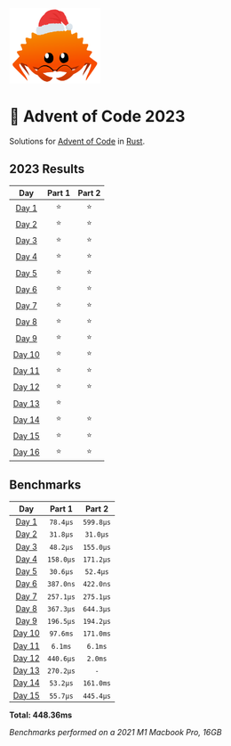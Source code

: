 <img src="./.assets/christmas_ferris.png" width="164">

# 🎄 Advent of Code 2023

Solutions for [Advent of Code](https://adventofcode.com/) in [Rust](https://www.rust-lang.org/).

<!--- advent_readme_stars table --->
## 2023 Results

| Day | Part 1 | Part 2 |
| :---: | :---: | :---: |
| [Day 1](https://adventofcode.com/2023/day/1) | ⭐ | ⭐ |
| [Day 2](https://adventofcode.com/2023/day/2) | ⭐ | ⭐ |
| [Day 3](https://adventofcode.com/2023/day/3) | ⭐ | ⭐ |
| [Day 4](https://adventofcode.com/2023/day/4) | ⭐ | ⭐ |
| [Day 5](https://adventofcode.com/2023/day/5) | ⭐ | ⭐ |
| [Day 6](https://adventofcode.com/2023/day/6) | ⭐ | ⭐ |
| [Day 7](https://adventofcode.com/2023/day/7) | ⭐ | ⭐ |
| [Day 8](https://adventofcode.com/2023/day/8) | ⭐ | ⭐ |
| [Day 9](https://adventofcode.com/2023/day/9) | ⭐ | ⭐ |
| [Day 10](https://adventofcode.com/2023/day/10) | ⭐ | ⭐ |
| [Day 11](https://adventofcode.com/2023/day/11) | ⭐ | ⭐ |
| [Day 12](https://adventofcode.com/2023/day/12) | ⭐ | ⭐ |
| [Day 13](https://adventofcode.com/2023/day/13) | ⭐ |   |
| [Day 14](https://adventofcode.com/2023/day/14) | ⭐ | ⭐ |
| [Day 15](https://adventofcode.com/2023/day/15) | ⭐ | ⭐ |
| [Day 16](https://adventofcode.com/2023/day/16) | ⭐ | ⭐ |
<!--- advent_readme_stars table --->

<!--- benchmarking table --->
## Benchmarks

| Day | Part 1 | Part 2 |
| :---: | :---: | :---:  |
| [Day 1](./src/bin/01.rs) | `78.4µs` | `599.8µs` |
| [Day 2](./src/bin/02.rs) | `31.8µs` | `31.0µs` |
| [Day 3](./src/bin/03.rs) | `48.2µs` | `155.0µs` |
| [Day 4](./src/bin/04.rs) | `158.0µs` | `171.2µs` |
| [Day 5](./src/bin/05.rs) | `30.6µs` | `52.4µs` |
| [Day 6](./src/bin/06.rs) | `387.0ns` | `422.0ns` |
| [Day 7](./src/bin/07.rs) | `257.1µs` | `275.1µs` |
| [Day 8](./src/bin/08.rs) | `367.3µs` | `644.3µs` |
| [Day 9](./src/bin/09.rs) | `196.5µs` | `194.2µs` |
| [Day 10](./src/bin/10.rs) | `97.6ms` | `171.0ms` |
| [Day 11](./src/bin/11.rs) | `6.1ms` | `6.1ms` |
| [Day 12](./src/bin/12.rs) | `440.6µs` | `2.0ms` |
| [Day 13](./src/bin/13.rs) | `270.2µs` | `-` |
| [Day 14](./src/bin/14.rs) | `53.2µs` | `161.0ms` |
| [Day 15](./src/bin/15.rs) | `55.7µs` | `445.4µs` |

**Total: 448.36ms**
<!--- benchmarking table --->
*Benchmarks performed on a 2021 M1 Macbook Pro, 16GB*
